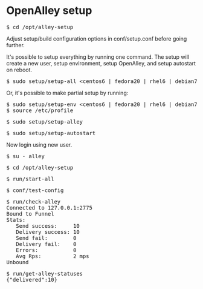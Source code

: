 # OpenAlley setup

<pre>
$ cd /opt/alley-setup
</pre>

Adjust setup/build configuration options in conf/setup.conf before going further.

It's possible to setup everything by running one command.
The setup will create a new user, setup environment, setup OpenAlley, and setup autostart on reboot.

<pre>
$ sudo setup/setup-all &lt;centos6 | fedora20 | rhel6 | debian7 | ubuntu10.04| ubuntu12.04 | arch&gt;
</pre>

Or, it's possible to make partial setup by running:
<pre>
$ sudo setup/setup-env &lt;centos6 | fedora20 | rhel6 | debian7 | ubuntu10.04| ubuntu12.04 | arch&gt;
$ source /etc/profile
</pre>

<pre>
$ sudo setup/setup-alley
</pre>

<pre>
$ sudo setup/setup-autostart
</pre>

Now login using new user.

<pre>
$ su - alley
</pre>

<pre>
$ cd /opt/alley-setup
</pre>

<pre>
$ run/start-all
</pre>

<pre>
$ conf/test-config
</pre>

<pre>
$ run/check-alley
Connected to 127.0.0.1:2775
Bound to Funnel
Stats:
   Send success:     10
   Delivery success: 10
   Send fail:        0
   Delivery fail:    0
   Errors:           0
   Avg Rps:          2 mps
Unbound
</pre>

<pre>
$ run/get-alley-statuses
{"delivered":10}
</pre>
